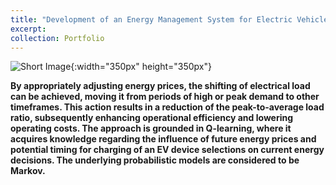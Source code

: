 ```yaml
---
title: "Development of an Energy Management System for Electric Vehicle Charging Demand Response: Minimizing Energy Expenses and Optimizing Consumption Patterns through Online Learning and Long-Term Cost-Effective Charging Schedules"
excerpt:
collection: Portfolio
---
```

![Short Image](/ameyjoshi.github.io/images/DSM_3.jpg){:width="350px" height="350px"}

**By appropriately adjusting energy prices, the shifting of electrical load can be achieved, moving it from periods of high or peak demand to other timeframes. This action results in a reduction of the peak-to-average load ratio, subsequently enhancing operational efficiency and lowering operating costs. The approach is grounded in Q-learning, where it acquires knowledge regarding the influence of future energy prices and potential timing for charging of an EV device selections on current energy decisions. The underlying probabilistic models are considered to be Markov.**


